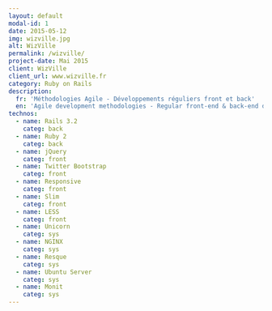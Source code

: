 ```yaml
---
layout: default
modal-id: 1
date: 2015-05-12
img: wizville.jpg
alt: WizVille
permalink: /wizville/
project-date: Mai 2015
client: WizVille
client_url: www.wizville.fr
category: Ruby on Rails
description:
  fr: 'Méthodologies Agile - Développements réguliers front et back'
  en: 'Agile development methodologies - Regular front-end & back-end developments'
technos:
  - name: Rails 3.2
    categ: back
  - name: Ruby 2
    categ: back
  - name: jQuery
    categ: front
  - name: Twitter Bootstrap
    categ: front
  - name: Responsive
    categ: front
  - name: Slim
    categ: front
  - name: LESS
    categ: front
  - name: Unicorn
    categ: sys
  - name: NGINX
    categ: sys
  - name: Resque
    categ: sys
  - name: Ubuntu Server
    categ: sys
  - name: Monit
    categ: sys
---
```

